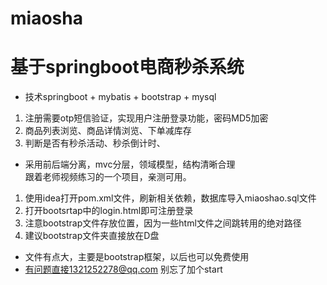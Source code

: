 # miaosha
基于springboot电商秒杀系统
=======
* 技术springboot + mybatis + bootstrap + mysql  
1. 注册需要otp短信验证，实现用户注册登录功能，密码MD5加密    
2. 商品列表浏览、商品详情浏览、下单减库存    
3. 判断是否有秒杀活动、秒杀倒计时、  
* 采用前后端分离，mvc分层，领域模型，结构清晰合理  
跟着老师视频练习的一个项目，亲测可用。  
1. 使用idea打开pom.xml文件，刷新相关依赖，数据库导入miaoshao.sql文件  
2. 打开bootsrtap中的login.html即可注册登录  
3. 注意bootstrap文件存放位置，因为一些html文件之间跳转用的绝对路径
4. 建议bootstrap文件夹直接放在D盘  
* 文件有点大，主要是bootstrap框架，以后也可以免费使用
* 有问题直接1321252278@qq.com  别忘了加个start

